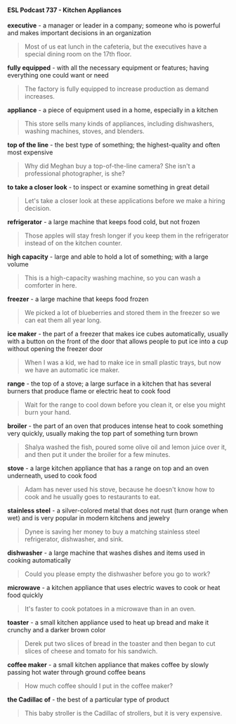 #### ESL Podcast 737 - Kitchen Appliances

**executive** - a manager or leader in a company; someone who is powerful and
makes important decisions in an organization

> Most of us eat lunch in the cafeteria, but the executives have a special dining
room on the 17th
floor.

**fully equipped** - with all the necessary equipment or features; having everything
one could want or need

> The factory is fully equipped to increase production as demand increases.

**appliance** - a piece of equipment used in a home, especially in a kitchen

> This store sells many kinds of appliances, including dishwashers, washing
machines, stoves, and blenders.

**top of the line** - the best type of something; the highest-quality and often most
expensive

> Why did Meghan buy a top-of-the-line camera? She isn't a professional
photographer, is she?

**to take a closer look** - to inspect or examine something in great detail

> Let's take a closer look at these applications before we make a hiring decision.

**refrigerator** - a large machine that keeps food cold, but not frozen

> Those apples will stay fresh longer if you keep them in the refrigerator instead
of on the kitchen counter.

**high capacity** - large and able to hold a lot of something; with a large volume

> This is a high-capacity washing machine, so you can wash a comforter in here.

**freezer** - a large machine that keeps food frozen

> We picked a lot of blueberries and stored them in the freezer so we can eat
them all year long.

**ice maker** - the part of a freezer that makes ice cubes automatically, usually with
a button on the front of the door that allows people to put ice into a cup without
opening the freezer door

> When I was a kid, we had to make ice in small plastic trays, but now we have
an automatic ice maker.

**range** - the top of a stove; a large surface in a kitchen that has several burners
that produce flame or electric heat to cook food

> Wait for the range to cool down before you clean it, or else you might burn your
hand.

**broiler** - the part of an oven that produces intense heat to cook something very
quickly, usually making the top part of something turn brown

> Shalya washed the fish, poured some olive oil and lemon juice over it, and then
put it under the broiler for a few minutes.

**stove** - a large kitchen appliance that has a range on top and an oven
underneath, used to cook food

> Adam has never used his stove, because he doesn't know how to cook and he
usually goes to restaurants to eat.

**stainless steel** - a silver-colored metal that does not rust (turn orange when
wet) and is very popular in modern kitchens and jewelry

> Dynee is saving her money to buy a matching stainless steel refrigerator,
dishwasher, and sink.

**dishwasher** - a large machine that washes dishes and items used in cooking
automatically

> Could you please empty the dishwasher before you go to work?

**microwave** - a kitchen appliance that uses electric waves to cook or heat food
quickly

> It's faster to cook potatoes in a microwave than in an oven.

**toaster** - a small kitchen appliance used to heat up bread and make it crunchy
and a darker brown color

> Derek put two slices of bread in the toaster and then began to cut slices of
cheese and tomato for his sandwich.

**coffee maker** - a small kitchen appliance that makes coffee by slowly passing
hot water through ground coffee beans

> How much coffee should I put in the coffee maker?

**the Cadillac of** - the best of a particular type of product

> This baby stroller is the Cadillac of strollers, but it is very expensive.

